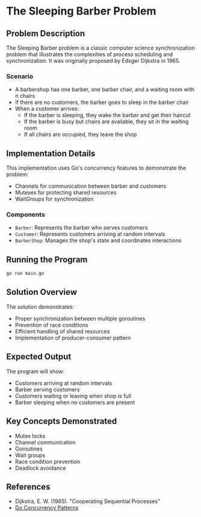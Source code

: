 # The Sleeping Barber Problem

## Problem Description

The Sleeping Barber problem is a classic computer science synchronization problem that illustrates the complexities of process scheduling and synchronization. It was originally proposed by Edsger Dijkstra in 1965.

### Scenario

- A barbershop has one barber, one barber chair, and a waiting room with n chairs
- If there are no customers, the barber goes to sleep in the barber chair
- When a customer arrives:
  - If the barber is sleeping, they wake the barber and get their haircut
  - If the barber is busy but chairs are available, they sit in the waiting room
  - If all chairs are occupied, they leave the shop

## Implementation Details

This implementation uses Go's concurrency features to demonstrate the problem:

- Channels for communication between barber and customers
- Mutexes for protecting shared resources
- WaitGroups for synchronization

### Components

- `Barber`: Represents the barber who serves customers
- `Customer`: Represents customers arriving at random intervals
- `BarberShop`: Manages the shop's state and coordinates interactions

## Running the Program

```bash
go run main.go
```

## Solution Overview

The solution demonstrates:

- Proper synchronization between multiple goroutines
- Prevention of race conditions
- Efficient handling of shared resources
- Implementation of producer-consumer pattern

## Expected Output

The program will show:

- Customers arriving at random intervals
- Barber serving customers
- Customers waiting or leaving when shop is full
- Barber sleeping when no customers are present

## Key Concepts Demonstrated

- Mutex locks
- Channel communication
- Goroutines
- Wait groups
- Race condition prevention
- Deadlock avoidance

## References

- Dijkstra, E. W. (1965). "Cooperating Sequential Processes"
- [Go Concurrency Patterns](https://golang.org/doc/effective_go#concurrency)
